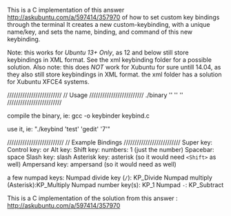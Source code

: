 This is a C implementation of this answer http://askubuntu.com/a/597414/357970 of how to set custom key bindings through the terminal
It creates a new custom-keybinding, with a unique name/key, and sets the name, binding, and command of this new keybinding.

Note: this works for *Ubuntu 13+ Only*, as 12 and below still store keybindings in XML format. See the xml keybinding folder for a possible solution.
Also note: this does *NOT* work for Xubuntu for sure untill 14.04, as they also still store keybindings in XML format. the xml folder has a solution for Xubuntu XFCE4 systems.

/////////////////////////
// Usage 
/////////////////////////
./binary '<name>' '<command>' '<binding>'
/////////////////////////

compile the binary, ie:
gcc -o keybinder keybind.c

use it, ie:
"./keybind 'test' 'gedit' '<Control><Alt>7'"

//////////////////////////
// Example Bindings
//////////////////////////
Super key:                 <Super>
Control key:               <Primary> or <Control>
Alt key:                   <Alt>
Shift key:                 <Shift>
numbers:                   1 (just the number)
Spacebar:                  space
Slash key:                 slash
Asterisk key:              asterisk (so it would need `<Shift>` as well)
Ampersand key:             ampersand (so it would need <Shift> as well)

a few numpad keys:
Numpad divide key (`/`):   KP_Divide
Numpad multiply (Asterisk):KP_Multiply
Numpad number key(s):      KP_1
Numpad `-`:                KP_Subtract


This is a C implementation of the solution from this answer : http://askubuntu.com/a/597414/357970